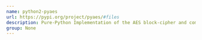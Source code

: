 ```yaml
---
name: python2-pyaes
url: https://pypi.org/project/pyaes/#files
description: Pure-Python Implementation of the AES block-cipher and common modes of operation.
group: None
---
```

